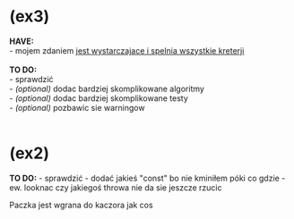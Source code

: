 <h1>(ex3)</h1>
<b>HAVE:</b><br>
    - mojem zdaniem <u>jest wystarczajace i spelnia wszystkie kreterji</u><br>
<br>
<b>TO DO:</b><br>
    - sprawdzić<br>
    - <i>(optional)</i> dodac bardziej skomplikowane algoritmy<br>
    - <i>(optional)</i> dodac bardziej skomplikowane testy<br>
    - <i>(optional)</i> pozbawic sie warningow<br>
<br>
<h1>(ex2)</h1>
<b>TO DO:</b>
   - sprawdzić
   - dodać jakieś "const" bo nie kminiłem póki co gdzie
   - ew. looknac czy jakiegoś throwa nie da sie jeszcze rzucic


Paczka jest wgrana do kaczora jak cos

